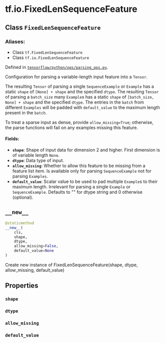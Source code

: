 <div itemscope itemtype="http://developers.google.com/ReferenceObject">
<meta itemprop="name" content="tf.io.FixedLenSequenceFeature" />
<meta itemprop="path" content="Stable" />
<meta itemprop="property" content="shape"/>
<meta itemprop="property" content="dtype"/>
<meta itemprop="property" content="allow_missing"/>
<meta itemprop="property" content="default_value"/>
<meta itemprop="property" content="__new__"/>
</div>

# tf.io.FixedLenSequenceFeature

## Class `FixedLenSequenceFeature`



### Aliases:

* Class `tf.FixedLenSequenceFeature`
* Class `tf.io.FixedLenSequenceFeature`



Defined in [`tensorflow/python/ops/parsing_ops.py`](/code/stable/tensorflow/python/ops/parsing_ops.py).

Configuration for parsing a variable-length input feature into a `Tensor`.

The resulting `Tensor` of parsing a single `SequenceExample` or `Example` has
a static `shape` of `[None] + shape` and the specified `dtype`.
The resulting `Tensor` of parsing a `batch_size` many `Example`s has
a static `shape` of `[batch_size, None] + shape` and the specified `dtype`.
The entries in the `batch` from different `Examples` will be padded with
`default_value` to the maximum length present in the `batch`.

To treat a sparse input as dense, provide `allow_missing=True`; otherwise,
the parse functions will fail on any examples missing this feature.

#### Fields:

* <b>`shape`</b>: Shape of input data for dimension 2 and higher. First dimension is
    of variable length `None`.
* <b>`dtype`</b>: Data type of input.
* <b>`allow_missing`</b>: Whether to allow this feature to be missing from a feature
    list item. Is available only for parsing `SequenceExample` not for
    parsing `Examples`.
* <b>`default_value`</b>: Scalar value to be used to pad multiple `Example`s to their
    maximum length. Irrelevant for parsing a single `Example` or
    `SequenceExample`. Defaults to "" for dtype string and 0 otherwise
    (optional).

<h2 id="__new__"><code>__new__</code></h2>

``` python
@staticmethod
__new__(
    cls,
    shape,
    dtype,
    allow_missing=False,
    default_value=None
)
```

Create new instance of FixedLenSequenceFeature(shape, dtype, allow_missing, default_value)



## Properties

<h3 id="shape"><code>shape</code></h3>



<h3 id="dtype"><code>dtype</code></h3>



<h3 id="allow_missing"><code>allow_missing</code></h3>



<h3 id="default_value"><code>default_value</code></h3>





